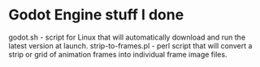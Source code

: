 Godot Engine stuff I done
=========================

godot.sh - script for Linux that will automatically download and run the latest version at launch.
strip-to-frames.pl - perl script that will convert a strip or grid of animation frames into individual frame image files.
